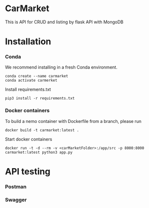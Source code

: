 # CarMarket
This is API for CRUD and listing by flask API with MongoDB

# Installation
### Conda
We recommend installing in a fresh Conda environment.
```
conda create --name carmarket
conda activate carmerket
```
Install requirements.txt
```
pip3 install -r requirements.txt
```
### Docker containers
To build a nemo container with Dockerfile from a branch, please run
```
docker build -t carmarket:latest .
```
Start docker containers
```
docker run -t -d --rm -v <carMarketFolder>:/app/src -p 8000:8000 carmarket:latest python3 app.py
```

# API testing
### Postman
### Swagger
